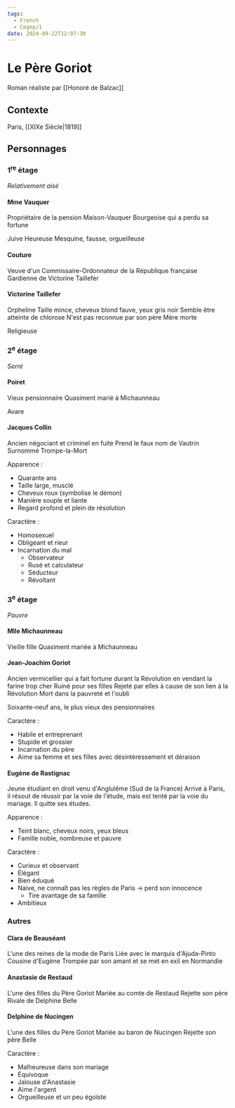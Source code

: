 ```yaml
---
tags:
  - French
  - Cegep/1
date: 2024-09-22T12:07:30
---
```


# Le Père Goriot

Roman réaliste par [[Honoré de Balzac]]

## Contexte

Paris, [[XIXe Siècle|1819]]

## Personnages

### 1<sup>re</sup> étage

*Relativement aisé*

#### Mme Vauquer

Propriétaire de la pension Maison-Vauquer
Bourgeoise qui a perdu sa fortune

Juive
Heureuse
Mesquine, fausse, orgueilleuse

#### Couture

Veuve d'un Commissaire-Ordonnateur de la République française
Gardienne de Victorine Taillefer

#### Victorine Taillefer

Orpheline
Taille mince, cheveux blond fauve, yeux gris noir
Semble être atteinte de chlorose
N'est pas reconnue par son père
Mère morte

Religieuse

### 2<sup>e</sup> étage

*Serré*

#### Poiret

Vieux pensionnaire
Quasiment marié à Michaunneau

Avare

#### Jacques Collin

Ancien négociant et criminel en fuite
Prend le faux nom de Vautrin
Surnommé Trompe-la-Mort

Apparence :

- Quarante ans
- Taille large, musclé
- Cheveux roux (symbolise le démon)
- Manière souple et liante
- Regard profond et plein de résolution

Caractère :

- Homosexuel
- Obligeant et rieur
- Incarnation du mal
	- Observateur
	- Rusé et calculateur
	- Séducteur
	- Révoltant

### 3<sup>e</sup> étage

*Pauvre*

#### Mlle Michaunneau

Vieille fille
Quasiment mariée à Michaunneau

#### Jean-Joachim Goriot

Ancien vermicellier qui a fait fortune durant la Révolution en vendant la farine trop cher
Ruiné pour ses filles
Rejeté par elles à cause de son lien à la Révolution
Mort dans la pauvreté et l'oubli

Soixante-neuf ans, le plus vieux des pensionnaires

Caractère :

- Habile et entreprenant
- Stupide et grossier
- Incarnation du père
- Aime sa femme et ses filles avec désintéressement et déraison

#### Eugène de Rastignac

Jeune étudiant en droit venu d'Anglulême (Sud de la France)
Arrivé à Paris, il résout de réussir par la voie de l'étude, mais est tenté par la voie du mariage. Il quitte ses études.

Apparence :

- Teint blanc, cheveux noirs, yeux bleus
- Famille noble, nombreuse et pauvre

Caractère :

- Curieux et observant
- Élégant
- Bien éduqué
- Naive, ne connaît pas les règles de Paris -> perd son innocence
	- Tire avantage de sa famille
- Ambitieux

### Autres

#### Clara de Beauséant

L'une des reines de la mode de Paris
Liée avec le marquis d'Ajuda-Pinto
Cousine d'Eugène
Trompée par son amant et se met en exil en Normandie

#### Anastasie de Restaud

L'une des filles du Père Goriot
Mariée au comte de Restaud
Rejette son père
Rivale de Delphine
Belle

#### Delphine de Nucingen

L'une des filles du Père Goriot
Mariée au baron de Nucingen
Rejette son père
Belle

Caractère :

- Malheureuse dans son mariage
- Équivoque
- Jalouse d'Anastasie
- Aime l'argent
- Orgueilleuse et un peu égoïste
